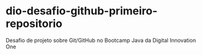 # dio-desafio-github-primeiro-repositorio
Desafio de projeto sobre Git/GitHub no Bootcamp Java da Digital Innovation One
